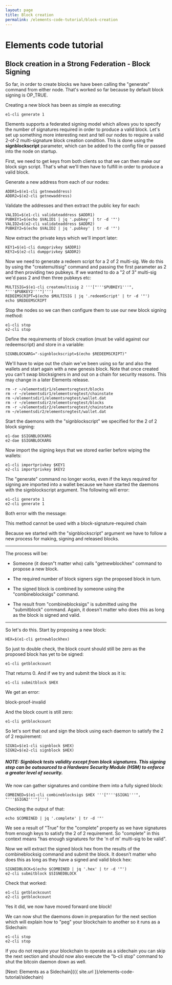 ```yaml
---
layout: page
title: Block creation
permalink: /elements-code-tutorial/block-creation
---
```


# Elements code tutorial

## Block creation in a Strong Federation - Block Signing

So far, in order to create blocks we have been calling the "generate" command from either node. That's worked so far because by default block signing is OP_TRUE.

Creating a new block has been as simple as executing:

~~~~
e1-cli generate 1
~~~~

Elements supports a federated signing model which allows you to specify the number of signatures required in order to produce a valid block. Let's set up something more interesting next and tell our nodes to require a valid 2-of-2 multi-signature block creation condition. This is done using the **signblockscript** parameter, which can be added to the config file or passed into the node on startup. 

First, we need to get keys from both clients so that we can then make our block sign script. That's what we'll then have to fulfill in order to produce a valid block.

Generate a new address from each of our nodes:

~~~~
ADDR1=$(e1-cli getnewaddress)
ADDR2=$(e2-cli getnewaddress)
~~~~

Validate the addresses and then extract the public key for each:

~~~~
VALID1=$(e1-cli validateaddress $ADDR1)
PUBKEY1=$(echo $VALID1 | jq '.pubkey' | tr -d '"')
VALID2=$(e2-cli validateaddress $ADDR2)
PUBKEY2=$(echo $VALID2 | jq '.pubkey' | tr -d '"')
~~~~

Now extract the private keys which we'll import later:

~~~~
KEY1=$(e1-cli dumpprivkey $ADDR1)
KEY2=$(e2-cli dumpprivkey $ADDR2)
~~~~

Now we need to generate a redeem script for a 2 of 2 multi-sig. We do this by using the "createmultisig" command and passing the first parameter as 2 and then providing two pubkeys. If we wanted to do a "2 of 3" multi-sig we'd pass 2 and then three pubkeys etc:

~~~~
MULTISIG=$(e1-cli createmultisig 2 '''["'''$PUBKEY1'''", "'''$PUBKEY2'''"]''')
REDEEMSCRIPT=$(echo $MULTISIG | jq '.redeemScript' | tr -d '"')
echo $REDEEMSCRIPT
~~~~

Stop the nodes so we can then configure them to use our new block signing method:

~~~~
e1-cli stop
e2-cli stop
~~~~

Define the requirements of block creation (must be valid against our redeemscript) and store in a variable:

~~~~
SIGNBLOCKARG="-signblockscript=$(echo $REDEEMSCRIPT)"
~~~~

We'll have to wipe out the chain we've been using so far and also the wallets and start again with a new genesis block. Note that once created you can't swap blocksigners in and out on a chain for security reasons. This may change in a later Elements release.

~~~~
rm -r ~/elementsdir1/elementsregtest/blocks
rm -r ~/elementsdir1/elementsregtest/chainstate
rm ~/elementsdir1/elementsregtest/wallet.dat
rm -r ~/elementsdir2/elementsregtest/blocks
rm -r ~/elementsdir2/elementsregtest/chainstate
rm ~/elementsdir2/elementsregtest/wallet.dat
~~~~

Start the daemons with the "signblockscript" we specified for the 2 of 2 block signing:

~~~~
e1-dae $SIGNBLOCKARG
e2-dae $SIGNBLOCKARG
~~~~

Now import the signing keys that we stored earlier before wiping the wallets: 

~~~~
e1-cli importprivkey $KEY1
e2-cli importprivkey $KEY2
~~~~

The "generate" command no longer works, even if the keys required for signing are imported into a wallet because we have started the daemons with the signblockscript argument. The following will error:

~~~~
e1-cli generate 1
e2-cli generate 1
~~~~

Both error with the message:

<div class="console-output">This method cannot be used with a block-signature-required chain
</div>

Because we started with the "signblockscript" argument we have to follow a new process for making, signing and released blocks.

* * *

The process will be:

* Someone (it doesn"t matter who) calls "getnewblockhex" command to propose a new block.

* The required number of block signers sign the proposed block in turn.

* The signed block is combined by someone using the "combineblocksigs" command.

* The result from "combineblocksigs" is submitted using the "submitblock" command. Again, it doesn't matter who does this as long as the block is signed and valid.

* * *

So let's do this. Start by proposing a new block:

~~~~
HEX=$(e1-cli getnewblockhex)
~~~~

So just to double check, the block count should still be zero as the proposed block has yet to be signed:

~~~~
e1-cli getblockcount
~~~~

That returns 0. And if we try and submit the block as it is:

~~~~
e1-cli submitblock $HEX
~~~~

We get an error:

<div class="console-output">block-proof-invalid
</div>

And the block count is still zero:

~~~~
e1-cli getblockcount
~~~~

So let's sort that out and sign the block using each daemon to satisfy the 2 of 2 requirement:

~~~~
SIGN1=$(e1-cli signblock $HEX)
SIGN2=$(e2-cli signblock $HEX)
~~~~

##### NOTE: Signblock tests validity except from block signatures. This signing step can be outsourced to a Hardware Security Module (HSM) to enforce a greater level of security.

We now can gather signatures and combine them into a fully signed block:

~~~~
COMBINED=$(e1-cli combineblocksigs $HEX '''["'''$SIGN1'''", "'''$SIGN2'''"]''')
~~~~

Checking the output of that:

~~~~
echo $COMBINED | jq '.complete' | tr -d '"'
~~~~

We see a result of "True" for the "complete" property as we have signatures from enough keys to satisfy the 2 of 2 requirement. So "complete" in this context means "has enough signatures for the 'n of m' multi-sig to be valid".

Now we will extract the signed block hex from the results of the combineblocksig command and submit the block. It doesn’t matter who does this as long as they have a signed and valid block hex:

~~~~
SIGNEDBLOCK=$(echo $COMBINED | jq '.hex' | tr -d '"')
e2-cli submitblock $SIGNEDBLOCK
~~~~

Check that worked:

~~~~
e1-cli getblockcount
e2-cli getblockcount
~~~~

Yes it did, we now have moved forward one block!

We can now shut the daemons down in preparation for the next section which will explain how to "peg" your blockchain to another so it runs as a Sidechain:

~~~~
e1-cli stop
e2-cli stop
~~~~

If you do not require your blockchain to operate as a sidechain you can skip the next section and should now also execute the "b-cli stop" command to shut the bitcoin daemon down as well.


[Next: Elements as a Sidechain]({{ site.url }}/elements-code-tutorial/sidechain)

